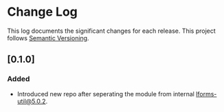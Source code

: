 # Change Log

This log documents the significant changes for each release.
This project follows [Semantic Versioning](http://semver.org/).

## [0.1.0]
### Added
- Introduced new repo after seperating the module from internal lforms-util@5.0.2.
